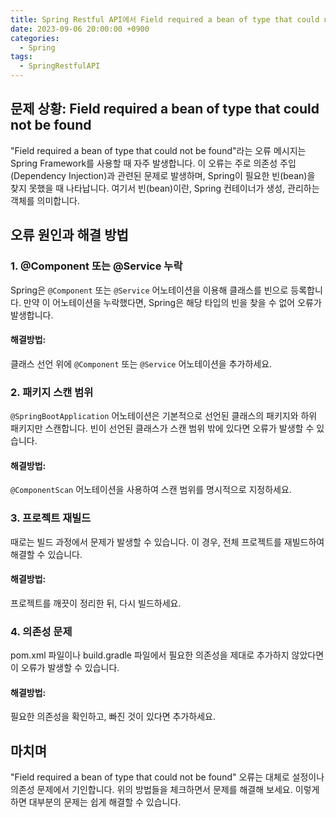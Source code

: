 ```yaml
---
title: Spring Restful API에서 Field required a bean of type that could not be found 오류 해결하기
date: 2023-09-06 20:00:00 +0900
categories:
  - Spring
tags:
  - SpringRestfulAPI
---
```

## 문제 상황: Field required a bean of type that could not be found

"Field required a bean of type that could not be found"라는 오류 메시지는 Spring Framework를 사용할 때 자주 발생합니다. 이 오류는 주로 의존성 주입(Dependency Injection)과 관련된 문제로 발생하며, Spring이 필요한 빈(bean)을 찾지 못했을 때 나타납니다. 여기서 빈(bean)이란, Spring 컨테이너가 생성, 관리하는 객체를 의미합니다.

## 오류 원인과 해결 방법

### 1. @Component 또는 @Service 누락
Spring은 `@Component` 또는 `@Service` 어노테이션을 이용해 클래스를 빈으로 등록합니다. 만약 이 어노테이션을 누락했다면, Spring은 해당 타입의 빈을 찾을 수 없어 오류가 발생합니다.
#### 해결방법:
클래스 선언 위에 `@Component` 또는 `@Service` 어노테이션을 추가하세요.

### 2. 패키지 스캔 범위
`@SpringBootApplication` 어노테이션은 기본적으로 선언된 클래스의 패키지와 하위 패키지만 스캔합니다. 빈이 선언된 클래스가 스캔 범위 밖에 있다면 오류가 발생할 수 있습니다.
#### 해결방법:
`@ComponentScan` 어노테이션을 사용하여 스캔 범위를 명시적으로 지정하세요.

### 3. 프로젝트 재빌드
때로는 빌드 과정에서 문제가 발생할 수 있습니다. 이 경우, 전체 프로젝트를 재빌드하여 해결할 수 있습니다.
#### 해결방법:
프로젝트를 깨끗이 정리한 뒤, 다시 빌드하세요.

### 4. 의존성 문제
pom.xml 파일이나 build.gradle 파일에서 필요한 의존성을 제대로 추가하지 않았다면 이 오류가 발생할 수 있습니다.
#### 해결방법:
필요한 의존성을 확인하고, 빠진 것이 있다면 추가하세요.

## 마치며

"Field required a bean of type that could not be found" 오류는 대체로 설정이나 의존성 문제에서 기인합니다. 위의 방법들을 체크하면서 문제를 해결해 보세요. 이렇게 하면 대부분의 문제는 쉽게 해결할 수 있습니다.